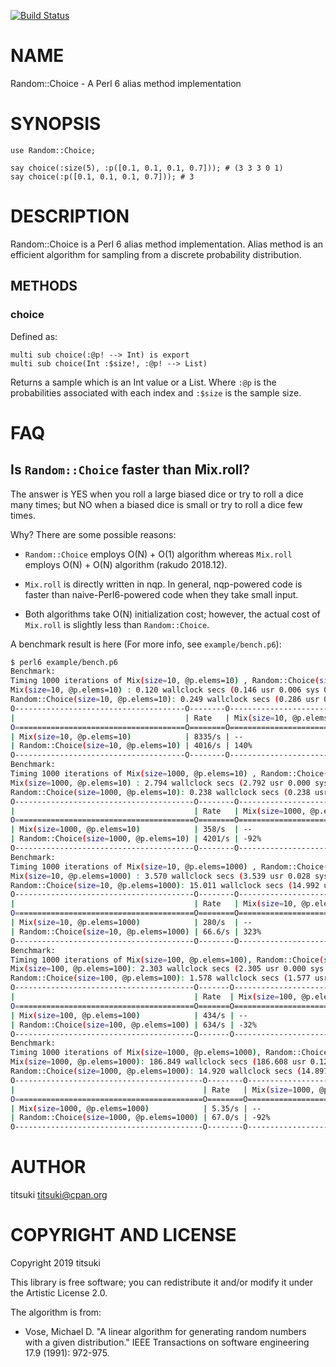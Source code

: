 [![Build Status](https://travis-ci.org/titsuki/p6-Random-Choice.svg?branch=master)](https://travis-ci.org/titsuki/p6-Random-Choice)

NAME
====

Random::Choice - A Perl 6 alias method implementation

SYNOPSIS
========

```perl6
use Random::Choice;

say choice(:size(5), :p([0.1, 0.1, 0.1, 0.7])); # (3 3 3 0 1)
say choice(:p([0.1, 0.1, 0.1, 0.7])); # 3
```

DESCRIPTION
===========

Random::Choice is a Perl 6 alias method implementation. Alias method is an efficient algorithm for sampling from a discrete probability distribution.

METHODS
-------

### choice

Defined as:

    multi sub choice(:@p! --> Int) is export
    multi sub choice(Int :$size!, :@p! --> List)

Returns a sample which is an Int value or a List. Where `:@p` is the probabilities associated with each index and `:$size` is the sample size.

FAQ
===

Is `Random::Choice` faster than Mix.roll?
-----------------------------------------

The answer is YES when you roll a large biased dice or try to roll a dice many times; but NO when a biased dice is small or try to roll a dice few times.

Why? There are some possible reasons:

  * `Random::Choice` employs O(N) + O(1) algorithm whereas `Mix.roll` employs O(N) + O(N) algorithm (rakudo 2018.12).

  * `Mix.roll` is directly written in nqp. In general, nqp-powered code is faster than naive-Perl6-powered code when they take small input.

  * Both algorithms take O(N) initialization cost; however, the actual cost of `Mix.roll` is slightly less than `Random::Choice`.

A benchmark result is here (For more info, see `example/bench.p6`):

```bash
$ perl6 example/bench.p6 
Benchmark: 
Timing 1000 iterations of Mix(size=10, @p.elems=10) , Random::Choice(size=10, @p.elems=10)...
Mix(size=10, @p.elems=10) : 0.120 wallclock secs (0.146 usr 0.006 sys 0.152 cpu) @ 8335.278/s (n=1000)
Random::Choice(size=10, @p.elems=10): 0.249 wallclock secs (0.286 usr 0.003 sys 0.288 cpu) @ 4015.613/s (n=1000)
O--------------------------------------O--------O----------------------------O--------------------------------------O
|                                      | Rate   | Mix(size=10, @p.elems=10)  | Random::Choice(size=10, @p.elems=10) |
O======================================O========O============================O======================================O
| Mix(size=10, @p.elems=10)            | 8335/s | --                         | -58%                                 |
| Random::Choice(size=10, @p.elems=10) | 4016/s | 140%                       | --                                   |
O--------------------------------------O--------O----------------------------O--------------------------------------O
Benchmark: 
Timing 1000 iterations of Mix(size=1000, @p.elems=10) , Random::Choice(size=1000, @p.elems=10)...
Mix(size=1000, @p.elems=10) : 2.794 wallclock secs (2.792 usr 0.000 sys 2.792 cpu) @ 357.965/s (n=1000)
Random::Choice(size=1000, @p.elems=10): 0.238 wallclock secs (0.238 usr 0.004 sys 0.242 cpu) @ 4201.204/s (n=1000)
O----------------------------------------O--------O------------------------------O----------------------------------------O
|                                        | Rate   | Mix(size=1000, @p.elems=10)  | Random::Choice(size=1000, @p.elems=10) |
O========================================O========O==============================O========================================O
| Mix(size=1000, @p.elems=10)            | 358/s  | --                           | 1215%                                  |
| Random::Choice(size=1000, @p.elems=10) | 4201/s | -92%                         | --                                     |
O----------------------------------------O--------O------------------------------O----------------------------------------O
Benchmark: 
Timing 1000 iterations of Mix(size=10, @p.elems=1000) , Random::Choice(size=10, @p.elems=1000)...
Mix(size=10, @p.elems=1000) : 3.570 wallclock secs (3.539 usr 0.028 sys 3.566 cpu) @ 280.119/s (n=1000)
Random::Choice(size=10, @p.elems=1000): 15.011 wallclock secs (14.992 usr 0.012 sys 15.004 cpu) @ 66.619/s (n=1000)
O----------------------------------------O--------O------------------------------O----------------------------------------O
|                                        | Rate   | Mix(size=10, @p.elems=1000)  | Random::Choice(size=10, @p.elems=1000) |
O========================================O========O==============================O========================================O
| Mix(size=10, @p.elems=1000)            | 280/s  | --                           | -76%                                   |
| Random::Choice(size=10, @p.elems=1000) | 66.6/s | 323%                         | --                                     |
O----------------------------------------O--------O------------------------------O----------------------------------------O
Benchmark: 
Timing 1000 iterations of Mix(size=100, @p.elems=100), Random::Choice(size=100, @p.elems=100)...
Mix(size=100, @p.elems=100): 2.303 wallclock secs (2.305 usr 0.000 sys 2.305 cpu) @ 434.278/s (n=1000)
Random::Choice(size=100, @p.elems=100): 1.578 wallclock secs (1.577 usr 0.000 sys 1.577 cpu) @ 633.811/s (n=1000)
O----------------------------------------O-------O-----------------------------O----------------------------------------O
|                                        | Rate  | Mix(size=100, @p.elems=100) | Random::Choice(size=100, @p.elems=100) |
O========================================O=======O=============================O========================================O
| Mix(size=100, @p.elems=100)            | 434/s | --                          | 47%                                    |
| Random::Choice(size=100, @p.elems=100) | 634/s | -32%                        | --                                     |
O----------------------------------------O-------O-----------------------------O----------------------------------------O
Benchmark: 
Timing 1000 iterations of Mix(size=1000, @p.elems=1000), Random::Choice(size=1000, @p.elems=1000)...
Mix(size=1000, @p.elems=1000): 186.849 wallclock secs (186.608 usr 0.124 sys 186.731 cpu) @ 5.352/s (n=1000)
Random::Choice(size=1000, @p.elems=1000): 14.920 wallclock secs (14.897 usr 0.012 sys 14.909 cpu) @ 67.025/s (n=1000)
O------------------------------------------O--------O-------------------------------O------------------------------------------O
|                                          | Rate   | Mix(size=1000, @p.elems=1000) | Random::Choice(size=1000, @p.elems=1000) |
O==========================================O========O===============================O==========================================O
| Mix(size=1000, @p.elems=1000)            | 5.35/s | --                            | 1155%                                    |
| Random::Choice(size=1000, @p.elems=1000) | 67.0/s | -92%                          | --                                       |
O------------------------------------------O--------O-------------------------------O------------------------------------------O
```

AUTHOR
======

titsuki <titsuki@cpan.org>

COPYRIGHT AND LICENSE
=====================

Copyright 2019 titsuki

This library is free software; you can redistribute it and/or modify it under the Artistic License 2.0.

The algorithm is from:

  * Vose, Michael D. "A linear algorithm for generating random numbers with a given distribution." IEEE Transactions on software engineering 17.9 (1991): 972-975.

